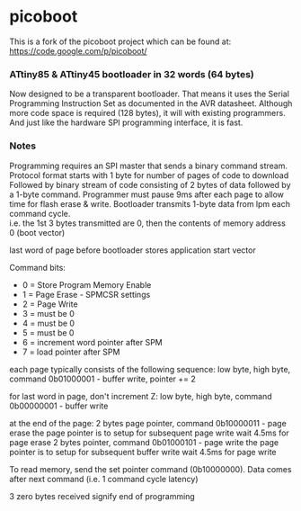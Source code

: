 picoboot
========

This is a fork of the picoboot project which can be found at:
https://code.google.com/p/picoboot/

### ATtiny85 & ATtiny45 bootloader in 32 words (64 bytes)

Now designed to be a transparent bootloader. That means it uses the Serial Programming Instruction Set as documented in the AVR datasheet. Although more code space is required (128 bytes), it will with existing programmers. And just like the hardware SPI programming interface, it is fast.


### Notes

Programming requires an SPI master that sends a binary command stream.
Protocol format starts with 1 byte for number of pages of code to download  
Followed by binary stream of code consisting of 2 bytes of data followed by a 1-byte command. 
Programmer must pause 9ms after each page to allow time for flash erase & write. 
Bootloader transmits 1-byte data from lpm each command cycle.  
i.e. the 1st 3 bytes transmitted are 0, then the contents of memory address 0 (boot vector) 

last word of page before bootloader stores application start vector

Command bits:

* 0 = Store Program Memory Enable
* 1 = Page Erase - SPMCSR settings
* 2 = Page Write 
* 3 = must be 0
* 4 = must be 0
* 5 = must be 0
* 6 = increment word pointer after SPM
* 7 = load pointer after SPM

each page typically consists of the following sequence:
low byte, high byte, command 0b01000001 - buffer write, pointer += 2

for last word in page, don't increment Z:
low byte, high byte, command 0b00000001 - buffer write

at the end of the page:
2 bytes page pointer, command 0b10000011 - page erase
 the page pointer is to setup for subsequent page write
wait 4.5ms for page erase
2 bytes pointer, command 0b01000101 - page write
 the page pointer is to setup for subsequent buffer write
wait 4.5ms for page write

To read memory, send the set pointer command (0b10000000).
Data comes after next command (i.e. 1 command cycle latency)

3 zero bytes received signify end of programming

